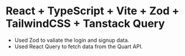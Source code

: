 # React + TypeScript + Vite + Zod + TailwindCSS + Tanstack Query

- Used Zod to valiate the login and signup data.
- Used React Query to fetch data from the Quart API.

